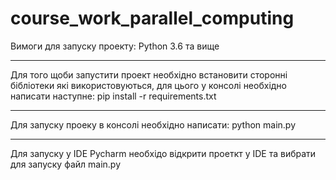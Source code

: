 # course_work_parallel_computing

Вимоги для запуску проекту: Python 3.6 та вище 
***
Для того щоби запустити проект необхідно встановити сторонні бібліотеки які використовуються, для цього у консолі необхідно написати наступне: 
pip install -r requirements.txt
***
Для запуску проеку в консолі необхідно написати:
python main.py
***
Для запуску у IDE Pycharm необхідо відкрити проеткт у IDE та вибрати для запуску файл main.py
